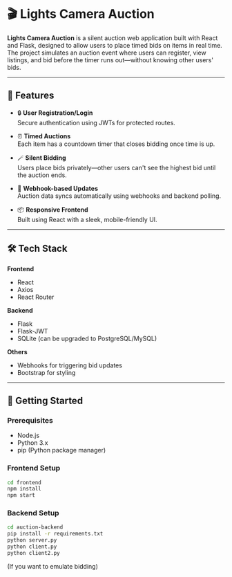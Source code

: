 # 🎬 Lights Camera Auction

**Lights Camera Auction** is a silent auction web application built with React and Flask, designed to allow users to place timed bids on items in real time. The project simulates an auction event where users can register, view listings, and bid before the timer runs out—without knowing other users' bids.

---

## 🌟 Features

- 🔒 **User Registration/Login**  
  Secure authentication using JWTs for protected routes.

- ⏰ **Timed Auctions**  
  Each item has a countdown timer that closes bidding once time is up.

- 🪄 **Silent Bidding**  
  Users place bids privately—other users can't see the highest bid until the auction ends.

- 🔔 **Webhook-based Updates**  
  Auction data syncs automatically using webhooks and backend polling.

- 📦 **Responsive Frontend**  
  Built using React with a sleek, mobile-friendly UI.

---

## 🛠 Tech Stack

**Frontend**  
- React  
- Axios  
- React Router

**Backend**  
- Flask  
- Flask-JWT  
- SQLite (can be upgraded to PostgreSQL/MySQL)

**Others**  
- Webhooks for triggering bid updates  
- Bootstrap for styling

---

## 🚀 Getting Started

### Prerequisites

- Node.js
- Python 3.x
- pip (Python package manager)

### Frontend Setup

```bash
cd frontend
npm install
npm start
```

### Backend Setup

```bash 
cd auction-backend
pip install -r requirements.txt
python server.py
python client.py
python client2.py
```
(If you want to emulate bidding)

